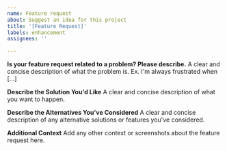 ```yaml
---
name: Feature request
about: Suggest an idea for this project
title: '[Feature Request]'
labels: enhancement
assignees: ''

---
```


**Is your feature request related to a problem? Please describe.**
A clear and concise description of what the problem is. Ex. I'm always frustrated when [...]

**Describe the Solution You'd Like**
A clear and concise description of what you want to happen.

**Describe the Alternatives You've Considered**
A clear and concise description of any alternative solutions or features you've considered.

**Additional Context**
Add any other context or screenshots about the feature request here.